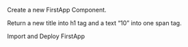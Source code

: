 Create a new FirstApp Component.

Return a new title into h1 tag and a text “10” into one span tag.

Import and Deploy FirstApp
